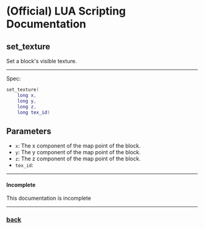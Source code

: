 
# (Official) LUA Scripting Documentation

## set_texture

Set a block's visible texture.

___

Spec:

```lua
set_texture(
	long x,
	long y,
	long z,
	long tex_id)
```

## Parameters

- `x`: The x component of the map point of the block.
- `y`: The y component of the map point of the block.
- `z`: The z component of the map point of the block.
- `tex_id`: 

___

#### Incomplete

This documentation is incomplete

___

### [back](../other)
